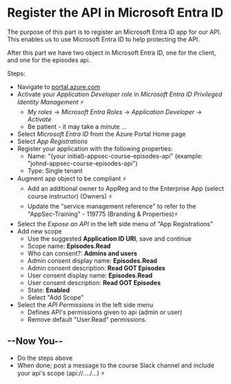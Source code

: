 # Register the API in Microsoft Entra ID

The purpose of this part is to register an Microsoft Entra ID app for our API. This enables us to use Microsoft Entra ID to help protecting the API.

After this part we have two object in Microsoft Entra ID, one for the client, and one for the episodes api.


Steps:
* Navigate to [portal.azure.com](https://portal.azure.com)
* Activate your _Application Developer role_ in _Microsoft Entra ID Privileged Identity Management_ ⚡️
  * _My roles_ -> _Microsoft Entra Roles_ -> _Application Developer_ -> _Activate_ 
  * Be patient - it may take a minute ...
* Select _Microsoft Entra  ID_ from the Azure Portal Home page
* Select _App Registrations_
* Register your application with the following properties:
  * Name: "(your initial)-appsec-course-episodes-api" (example: "johnd-appsec-course-episodes-api")
  * Type: Single tenant
* Augment app object to be compliant ⚡️
  * Add an additional owner to AppReg and to the Enterprise App (select course instructor) (Owners) ⚡️
  * Update the "service management reference" to refer to the "AppSec-Training" - 119775 (Branding & Properties)⚡️
* Select the _Expose an API_ in the left side menu of "App Registrations"
* Add new scope
  * Use the suggested **Application ID URI**, save and continue
  * Scope name: **Episodes.Read**
  * Who can consent?: **Admins and users**
  * Admin consent display name: **Episodes.Read**
  * Admin consent description: **Read GOT Episodes**
  * User consent display name: **Episodes.Read**
  * User consent description: **Read GOT Episodes**
  * State: **Enabled**
  * Select "Add Scope"
* Select the _API Permissions_ in the left side menu
  * Defines API's permissions given to api (admin or user)
  * Remove default "User.Read" permissions.

## --Now You--

* Do the steps above
* When done; post a message to the course Slack channel and include your api's scope (api://..../...) ⚡️

